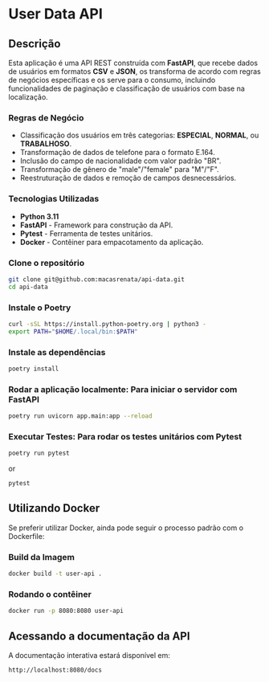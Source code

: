 # User Data API

## Descrição

Esta aplicação é uma API REST construída com **FastAPI**, que recebe dados de usuários em formatos **CSV** e **JSON**, os transforma de acordo com regras de negócios específicas e os serve para o consumo, incluindo funcionalidades de paginação e classificação de usuários com base na localização.

### Regras de Negócio

- Classificação dos usuários em três categorias: **ESPECIAL**, **NORMAL**, ou **TRABALHOSO**.
- Transformação de dados de telefone para o formato E.164.
- Inclusão do campo de nacionalidade com valor padrão "BR".
- Transformação de gênero de "male"/"female" para "M"/"F".
- Reestruturação de dados e remoção de campos desnecessários.

### Tecnologias Utilizadas

- **Python 3.11**
- **FastAPI** - Framework para construção da API.
- **Pytest** - Ferramenta de testes unitários.
- **Docker** - Contêiner para empacotamento da aplicação.

### Clone o repositório

```bash
git clone git@github.com:macasrenata/api-data.git
cd api-data
```

### Instale o Poetry

```bash
curl -sSL https://install.python-poetry.org | python3 -
export PATH="$HOME/.local/bin:$PATH"
```

### Instale as dependências

```bash
poetry install
```

### Rodar a aplicação localmente: Para iniciar o servidor com FastAPI

```bash
poetry run uvicorn app.main:app --reload
```

### Executar Testes: Para rodar os testes unitários com Pytest

```bash
poetry run pytest
```

or

```bash
pytest
```

## Utilizando Docker

Se preferir utilizar Docker, ainda pode seguir o processo padrão com o Dockerfile:

### Build da Imagem

```bash
docker build -t user-api .
```

### Rodando o contêiner

```bash
docker run -p 8080:8080 user-api
```

## Acessando a documentação da API

A documentação interativa estará disponível em:

```bash
http://localhost:8080/docs
```
